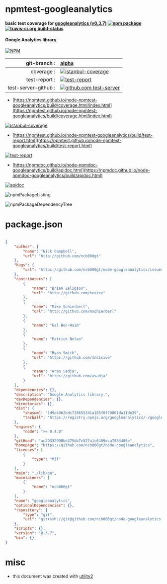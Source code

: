 # npmtest-googleanalytics

#### basic test coverage for  [googleanalytics (v0.3.7)](https://github.com/ncb000gt/node-googleanalytics)  [![npm package](https://img.shields.io/npm/v/npmtest-googleanalytics.svg?style=flat-square)](https://www.npmjs.org/package/npmtest-googleanalytics) [![travis-ci.org build-status](https://api.travis-ci.org/npmtest/node-npmtest-googleanalytics.svg)](https://travis-ci.org/npmtest/node-npmtest-googleanalytics)

#### Google Analytics library.

[![NPM](https://nodei.co/npm/googleanalytics.png?downloads=true&downloadRank=true&stars=true)](https://www.npmjs.com/package/googleanalytics)

| git-branch : | [alpha](https://github.com/npmtest/node-npmtest-googleanalytics/tree/alpha)|
|--:|:--|
| coverage : | [![istanbul-coverage](https://npmtest.github.io/node-npmtest-googleanalytics/build/coverage.badge.svg)](https://npmtest.github.io/node-npmtest-googleanalytics/build/coverage.html/index.html)|
| test-report : | [![test-report](https://npmtest.github.io/node-npmtest-googleanalytics/build/test-report.badge.svg)](https://npmtest.github.io/node-npmtest-googleanalytics/build/test-report.html)|
| test-server-github : | [![github.com test-server](https://npmtest.github.io/node-npmtest-googleanalytics/GitHub-Mark-32px.png)](https://npmtest.github.io/node-npmtest-googleanalytics/build/app/index.html) | | build-artifacts : | [![build-artifacts](https://npmtest.github.io/node-npmtest-googleanalytics/glyphicons_144_folder_open.png)](https://github.com/npmtest/node-npmtest-googleanalytics/tree/gh-pages/build)|

- [https://npmtest.github.io/node-npmtest-googleanalytics/build/coverage.html/index.html](https://npmtest.github.io/node-npmtest-googleanalytics/build/coverage.html/index.html)

[![istanbul-coverage](https://npmtest.github.io/node-npmtest-googleanalytics/build/screenCapture.buildCi.browser.%252Ftmp%252Fbuild%252Fcoverage.lib.html.png)](https://npmtest.github.io/node-npmtest-googleanalytics/build/coverage.html/index.html)

- [https://npmtest.github.io/node-npmtest-googleanalytics/build/test-report.html](https://npmtest.github.io/node-npmtest-googleanalytics/build/test-report.html)

[![test-report](https://npmtest.github.io/node-npmtest-googleanalytics/build/screenCapture.buildCi.browser.%252Ftmp%252Fbuild%252Ftest-report.html.png)](https://npmtest.github.io/node-npmtest-googleanalytics/build/test-report.html)

- [https://npmdoc.github.io/node-npmdoc-googleanalytics/build/apidoc.html](https://npmdoc.github.io/node-npmdoc-googleanalytics/build/apidoc.html)

[![apidoc](https://npmdoc.github.io/node-npmdoc-googleanalytics/build/screenCapture.buildCi.browser.%252Ftmp%252Fbuild%252Fapidoc.html.png)](https://npmdoc.github.io/node-npmdoc-googleanalytics/build/apidoc.html)

![npmPackageListing](https://npmtest.github.io/node-npmtest-googleanalytics/build/screenCapture.npmPackageListing.svg)

![npmPackageDependencyTree](https://npmtest.github.io/node-npmtest-googleanalytics/build/screenCapture.npmPackageDependencyTree.svg)



# package.json

```json

{
    "author": {
        "name": "Nick Campbell",
        "url": "http://github.com/ncb000gt"
    },
    "bugs": {
        "url": "https://github.com/ncb000gt/node-googleanalytics/issues"
    },
    "contributors": [
        {
            "name": "Brian Zeligson",
            "url": "http://github.com/beezee"
        },
        {
            "name": "Mike Schierberl",
            "url": "http://github.com/mschierberl"
        },
        {
            "name": "Gal Ben-Haim"
        },
        {
            "name": "Patrick Nolan"
        },
        {
            "name": "Ryan Smith",
            "url": "https://github.com/Incisive"
        },
        {
            "name": "Aran Sadja",
            "url": "https://github.com/asadja"
        }
    ],
    "dependencies": {},
    "description": "Google Analytics library.",
    "devDependencies": {},
    "directories": {},
    "dist": {
        "shasum": "1d9e4962bdc738655241a185f0f70801da11de39",
        "tarball": "https://registry.npmjs.org/googleanalytics/-/googleanalytics-0.3.7.tgz"
    },
    "engines": {
        "node": ">= 0.4.0"
    },
    "gitHead": "ac29332998bd475db7e527a1c6409dca7553486e",
    "homepage": "https://github.com/ncb000gt/node-googleanalytics",
    "licenses": [
        {
            "type": "MIT"
        }
    ],
    "main": "./lib/ga",
    "maintainers": [
        {
            "name": "ncb000gt"
        }
    ],
    "name": "googleanalytics",
    "optionalDependencies": {},
    "repository": {
        "type": "git",
        "url": "git+ssh://git@github.com/ncb000gt/node-googleanalytics.git"
    },
    "scripts": {},
    "version": "0.3.7",
    "bin": {}
}
```



# misc
- this document was created with [utility2](https://github.com/kaizhu256/node-utility2)
